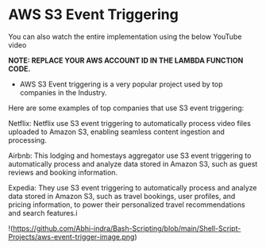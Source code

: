 # AWS S3 Event Triggering
You can also watch the entire implementation using the below YouTube video

**NOTE: REPLACE YOUR AWS ACCOUNT ID IN THE LAMBDA FUNCTION CODE.**

- AWS S3 Event triggering is a very popular project used by top companies in the Industry.

Here are some examples of top companies that use S3 event triggering:

Netflix: Netflix use S3 event triggering to automatically process video files uploaded to Amazon S3, enabling seamless content ingestion and processing.

Airbnb: This lodging and homestays aggregator use S3 event triggering to automatically process and analyze data stored in Amazon S3, such as guest reviews and booking information.

Expedia: They use S3 event triggering to automatically process and analyze data stored in Amazon S3, such as travel bookings, user profiles, and pricing information, to power their personalized travel recommendations and search features.i

!(https://github.com/Abhi-indra/Bash-Scripting/blob/main/Shell-Script-Projects/aws-event-trigger-image.png)
